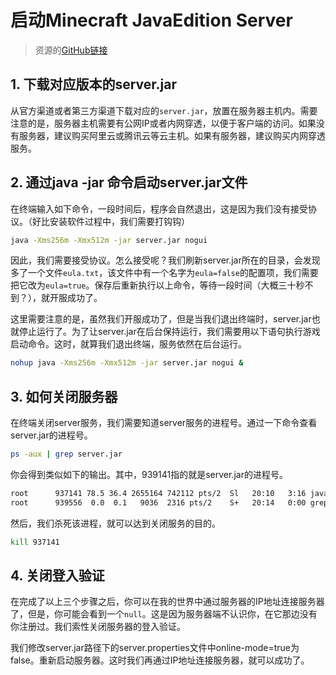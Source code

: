 # 启动Minecraft JavaEdition Server

> 资源的[GitHub链接](https://github.com/seekwindJH/Minecraft-Server)

## 1. 下载对应版本的server.jar

从官方渠道或者第三方渠道下载对应的`server.jar`，放置在服务器主机内。需要注意的是，服务器主机需要有公网IP或者内网穿透，以便于客户端的访问。如果没有服务器，建议购买阿里云或腾讯云等云主机。如果有服务器，建议购买内网穿透服务。

## 2. 通过java -jar 命令启动server.jar文件

在终端输入如下命令，一段时间后，程序会自然退出，这是因为我们没有接受协议。（好比安装软件过程中，我们需要打钩钩）

```bash
java -Xms256m -Xmx512m -jar server.jar nogui
```

因此，我们需要接受协议。怎么接受呢？我们刷新server.jar所在的目录，会发现多了一个文件`eula.txt`，该文件中有一个名字为`eula=false`的配置项，我们需要把它改为`eula=true`。保存后重新执行以上命令，等待一段时间（大概三十秒不到？），就开服成功了。

这里需要注意的是，虽然我们开服成功了，但是当我们退出终端时，server.jar也就停止运行了。为了让server.jar在后台保持运行，我们需要用以下语句执行游戏启动命令。这时，就算我们退出终端，服务依然在后台运行。

```bash
nohup java -Xms256m -Xmx512m -jar server.jar nogui &
```

## 3. 如何关闭服务器

在终端关闭server服务，我们需要知道server服务的进程号。通过一下命令查看server.jar的进程号。

```bash
ps -aux | grep server.jar
```

你会得到类似如下的输出。其中，939141指的就是server.jar的进程号。

```bash
root      937141 78.5 36.4 2655164 742112 pts/2  Sl   20:10   3:16 java -Xms256m -Xmx512m -jar server.jar nogui
root      939556  0.0  0.1   9036  2316 pts/2    S+   20:14   0:00 grep --color=auto server.jar

```

然后，我们杀死该进程，就可以达到关闭服务的目的。

```bash
kill 937141
```

## 4. 关闭登入验证

在完成了以上三个步骤之后，你可以在我的世界中通过服务器的IP地址连接服务器了，但是，你可能会看到一个`null`。这是因为服务器端不认识你，在它那边没有你注册过。我们索性关闭服务器的登入验证。

我们修改server.jar路径下的server.properties文件中online-mode=true为false。重新启动服务器。这时我们再通过IP地址连接服务器，就可以成功了。

